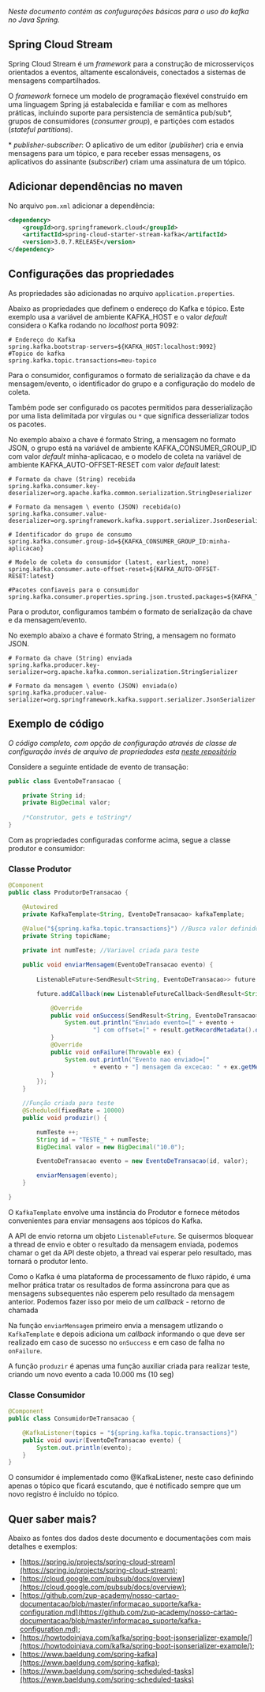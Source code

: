 *Neste documento contém as confugurações básicas para o uso do kafka no Java Spring.*

## Spring Cloud Stream

Spring Cloud Stream é um *framework* para a construção de microsserviços orientados a eventos, altamente escalonáveis, conectados a sistemas de mensagens compartilhados.

O *framework* fornece um modelo de programação flexével construído em uma linguagem Spring já estabalecida e familiar e com as melhores práticas, incluindo suporte para persistencia de semântica pub/sub\*, grupos de consumidores (*consumer group*), e partições com estados (*stateful partitions*).

\* *publisher-subscriber*: O aplicativo de um editor (*publisher*) cria e envia mensagens para um tópico, e para receber essas mensagens, os aplicativos do assinante (*subscriber*) criam uma assinatura de um tópico.


## Adicionar dependências no maven

No arquivo `pom.xml` adicionar a dependência:

```xml
<dependency>
    <groupId>org.springframework.cloud</groupId>
    <artifactId>spring-cloud-starter-stream-kafka</artifactId>
    <version>3.0.7.RELEASE</version>
</dependency>
```


## Configurações das propriedades

As propriedades são adicionadas no arquivo `application.properties`.

Abaixo as propriedades que definem o endereço do Kafka e tópico. Este exemplo usa a variável de ambiente KAFKA_HOST e o valor *default* considera o Kafka rodando no *localhost* porta 9092:

```properties
# Endereço do Kafka
spring.kafka.bootstrap-servers=${KAFKA_HOST:localhost:9092}
#Topico do kafka
spring.kafka.topic.transactions=meu-topico
```

Para o consumidor, configuramos o formato de serialização da chave e da mensagem/evento, o identificador do grupo e a configuração do modelo de coleta.

Também pode ser configurado os pacotes permitidos para desserialização por uma lista delimitada por vírgulas ou `*` que significa desserializar todos os pacotes.

No exemplo abaixo a chave é formato String, a mensagem no formato JSON, o grupo está na variável de ambiente KAFKA_CONSUMER_GROUP_ID com valor *default* minha-aplicacao, e o modelo de coleta na variável de ambiente KAFKA_AUTO-OFFSET-RESET com valor *default* latest:

```properties
# Formato da chave (String) recebida
spring.kafka.consumer.key-deserializer=org.apache.kafka.common.serialization.StringDeserializer

# Formato da mensagem \ evento (JSON) recebida(o)
spring.kafka.consumer.value-deserializer=org.springframework.kafka.support.serializer.JsonDeserializer

# Identificador do grupo de consumo
spring.kafka.consumer.group-id=${KAFKA_CONSUMER_GROUP_ID:minha-aplicacao}

# Modelo de coleta do consumidor (latest, earliest, none)
spring.kafka.consumer.auto-offset-reset=${KAFKA_AUTO-OFFSET-RESET:latest}

#Pacotes confiaveis para o consumidor
spring.kafka.consumer.properties.spring.json.trusted.packages=${KAFKA_TRUSTED_PACKAGES:*}
```

Para o produtor, configuramos também o formato de serialização da chave e da mensagem/evento.

No exemplo abaixo a chave é formato String, a mensagem no formato JSON.

```properties
# Formato da chave (String) enviada
spring.kafka.producer.key-serializer=org.apache.kafka.common.serialization.StringSerializer

# Formato da mensagem \ evento (JSON) enviada(o)
spring.kafka.producer.value-serializer=org.springframework.kafka.support.serializer.JsonSerializer
```

## Exemplo de código

*O código completo, com opção de configuração através de classe de configuração invés de arquivo de propriedades esta [neste repositório](https://github.com/FernandaLVItau/estudo-kafka)*

Considere a seguinte entidade de evento de transação:

```java
public class EventoDeTransacao {

    private String id;
    private BigDecimal valor;
    
    /*Construtor, gets e toString*/
}
```

Com as propriedades configuradas conforme acima, segue a classe produtor e consumidor:

### Classe Produtor

```java
@Component
public class ProdutorDeTransacao {

    @Autowired
    private KafkaTemplate<String, EventoDeTransacao> kafkaTemplate;

    @Value("${spring.kafka.topic.transactions}") //Busca valor definido no arquivo application.properties
    private String topicName;
    
    private int numTeste; //Variavel criada para teste

    public void enviarMensagem(EventoDeTransacao evento) {
    
        ListenableFuture<SendResult<String, EventoDeTransacao>> future = kafkaTemplate.send(topicName, evento);

        future.addCallback(new ListenableFutureCallback<SendResult<String, EventoDeTransacao>>() {

            @Override
            public void onSuccess(SendResult<String, EventoDeTransacao> result) {
                System.out.println("Enviado evento=[" + evento +
                        "] com offset=[" + result.getRecordMetadata().offset() + "]");
            }
            @Override
            public void onFailure(Throwable ex) {
                System.out.println("Evento nao enviado=["
                        + evento + "] mensagem da excecao: " + ex.getMessage());
            }
        });
    }

    //Função criada para teste
    @Scheduled(fixedRate = 10000)
    public void produzir() {

        numTeste ++;
        String id = "TESTE_" + numTeste;
        BigDecimal valor = new BigDecimal("10.0");

        EventoDeTransacao evento = new EventoDeTransacao(id, valor);

        enviarMensagem(evento);
    }

}
```

O `KafkaTemplate` envolve uma instância do Produtor e fornece métodos convenientes para enviar mensagens aos tópicos do Kafka.

A API de envio retorna um objeto `ListenableFuture`. Se quisermos bloquear a thread de envio e obter o resultado da mensagem enviada, podemos chamar o get da API deste objeto, a thread vai esperar pelo resultado, mas tornará o produtor lento.

Como o Kafka é uma plataforma de processamento de fluxo rápido, é uma melhor prática tratar os resultados de forma assíncrona para que as mensagens subsequentes não esperem pelo resultado da mensagem anterior. Podemos fazer isso por meio de um *callback* - retorno de chamada

Na função `enviarMensagem` primeiro envia a mensagem utlizando o `KafkaTemplate` e depois adiciona um  *callback* informando o que deve ser realizado em caso de sucesso no `onSuccess` e em caso de falha no `onFailure`.

A função `produzir` é apenas uma função auxiliar criada para realizar teste, criando um novo evento a cada 10.000 ms (10 seg)


### Classe Consumidor

```java
@Component
public class ConsumidorDeTransacao {

    @KafkaListener(topics = "${spring.kafka.topic.transactions}")
    public void ouvir(EventoDeTransacao evento) {
        System.out.println(evento);
    }
}
```

O consumidor é implementado como @KafkaListener, neste caso definindo apenas o tópico que ficará escutando, que é notificado sempre que um novo registro é incluído no tópico.

## Quer saber mais?

Abaixo as fontes dos dados deste documento e documentações com mais detalhes e exemplos:

- [https://spring.io/projects/spring-cloud-stream](https://spring.io/projects/spring-cloud-stream);
- [https://cloud.google.com/pubsub/docs/overview](https://cloud.google.com/pubsub/docs/overview);
- [https://github.com/zup-academy/nosso-cartao-documentacao/blob/master/informacao_suporte/kafka-configuration.md](https://github.com/zup-academy/nosso-cartao-documentacao/blob/master/informacao_suporte/kafka-configuration.md);
- [https://howtodoinjava.com/kafka/spring-boot-jsonserializer-example/](https://howtodoinjava.com/kafka/spring-boot-jsonserializer-example/);
- [https://www.baeldung.com/spring-kafka](https://www.baeldung.com/spring-kafka);
- [https://www.baeldung.com/spring-scheduled-tasks](https://www.baeldung.com/spring-scheduled-tasks)
